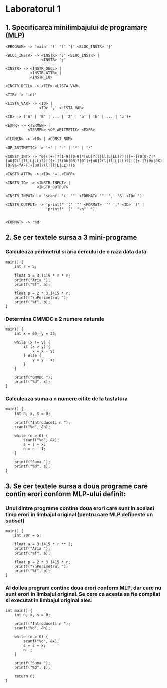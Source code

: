 # Laboratorul 1


## 1. Specificarea minilimbajului de programare (MLP)

```
<PROGRAM> -> 'main' '(' ')' '{' <BLOC_INSTR> '}'

<BLOC_INSTR> -> <INSTR> ';' <BLOC_INSTR> | 
                <INSTR> ';'
                
<INSTR> -> <INSTR_DECL> |
           <INSTR_ATTR> |
           <INSTR_IO>
           
<INSTR_DECL> -> <TIP> <LISTA_VAR>

<TIP> -> 'int'
         
<LISTA_VAR> -> <ID> |
               <ID> ',' <LISTA_VAR>

<ID> -> ('A' | 'B' | ... | 'Z' | 'a' | 'b' | ... | 'z')+

<EXPR> -> <TERMEN> |
          <TERMEN> <OP_ARITMETIC> <EXPR>
          
<TERMEN> -> <ID> | <CONST_NUM>

<OP_ARITMETIC> -> '+' | '-' | '*' | '/'

<CONST_INT> -> ^0|([+-]?[1-9][0-9]*[uU]?(l|ll|L|LL)?)|([+-]?0[0-7]*[uU]?(l|ll|L|LL)?)|([+-]?(0b|0B)?[01]+[uU]?(l|ll|L|LL)?)|([+-]?(0x|0X)[0-9a-fA-F]+[uU]?(l|ll|L|LL)?)$

<INSTR_ATTR> -> <ID> '=' <EXPR>

<INSTR_IO> -> <INSTR_INPUT> |
              <INSTR_OUTPUT>
              
<INSTR_INPUT> -> 'scanf' '(' '"' <FORMAT> '"' ',' '&' <ID> ')'
                
<INSTR_OUTPUT> -> 'printf' '(' '"' <FORMAT> '"' ',' <ID> ')' |
                  'printf' '(' '"\n"' ')'
                

<FORMAT> -> '%d'
```

## 2. Se cer textele sursa a 3 mini-programe

### Calculeaza perimetrul si aria cercului de o raza data data

```
main() {
    int r = 5;
    
    float a = 3.1415 * r * r;
    printf("Aria ");
    printf("%f", a);
    
    float p = 2 * 3.1415 * r;
    printf("\nPerimetrul ");
    printf("%f", p);
}
```


### Determina CMMDC a 2 numere naturale

```
main() {
    int x = 60, y = 25;
    
    while (x != y) {
        if (x > y) {
            x = x - y;
        } else {
            y = y - x;
        }
    }
    
    printf("CMMDC ");
    printf("%d", x);
}
```


### Calculeaza suma a n numere citite de la tastatura

```
main() {
    int n, x, s = 0;
    
    printf("Introduceti n ");
    scanf("%d", &n);
    
    while (n > 0) {
        scanf("%d", &x);
        s = s + x;
        n = n - 1;
    }
    
    printf("Suma ");
    printf("%d", s);
}
```

## 3. Se cer textele sursa a doua programe care contin erori conform MLP-ului definit:

### Unul dintre programe contine doua erori care sunt in acelasi timp erori in limbajul original (pentru care MLP defineste un subset)

```
main() {
    int 70r = 5;
    
    float a = 3.1415 * r ** 2;
    printf("Aria ");
    printf("%f", a);
    
    float p = 2 * 3.1415 * r;
    printf("\nPerimetrul ");
    printf("%f", p);
}
```

### Al doilea program contine doua erori conform MLP, dar care nu sunt erori in limbajul original. Se cere ca acesta sa fie compilat si executat in limbajul original ales.

```
int main() {
    int n, x, s = 0;
    
    printf("Introduceti n ");
    scanf("%d", &n);
    
    while (n > 0) {
        scanf("%d", &x);
        s = s + x;
        n--;
    }
    
    printf("Suma ");
    printf("%d", s);
    
    return 0;
}
```